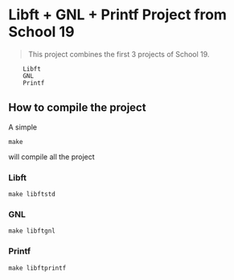 # Libft + GNL + Printf Project from School 19

> This project combines the first 3 projects of School 19.
```
    Libft
    GNL
    Printf
 ```

## How to compile the project
A simple 
```
make 
```
will compile all the project
### Libft
```
make libftstd
```
### GNL
```
make libftgnl
```
### Printf
```
make libftprintf
```


